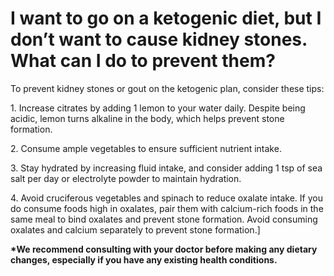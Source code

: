 # I want to go on a ketogenic diet, but I don’t want to cause kidney stones. What can I do to prevent them?

To prevent kidney stones or gout on the ketogenic plan, consider these tips:

1\. Increase citrates by adding 1 lemon to your water daily. Despite being acidic, lemon turns alkaline in the body, which helps prevent stone formation.

2\. Consume ample vegetables to ensure sufficient nutrient intake.

3\. Stay hydrated by increasing fluid intake, and consider adding 1 tsp of sea salt per day or electrolyte powder to maintain hydration.

4\. Avoid cruciferous vegetables and spinach to reduce oxalate intake. If you do consume foods high in oxalates, pair them with calcium-rich foods in the same meal to bind oxalates and prevent stone formation. Avoid consuming oxalates and calcium separately to prevent stone formation.\]

**\*We recommend consulting with your doctor before making any dietary changes, especially if you have any existing health conditions.**